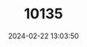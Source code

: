 ---
title: "10135"
category: "Hipposideros fulvus"
draft: false
date: 2024-02-22 13:03:50
languages:
  English: ["Fulvus Roundleaf Bat", "Fulvus Leaf-nosed Bat"]
---